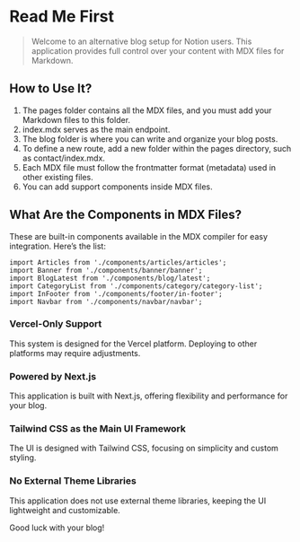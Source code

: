 # Read Me First

> Welcome to an alternative blog setup for Notion users. This application provides full control over your content with MDX files for Markdown.

## How to Use It?

1. The pages folder contains all the MDX files, and you must add your Markdown files to this folder.
2. index.mdx serves as the main endpoint.
3. The blog folder is where you can write and organize your blog posts.
4. To define a new route, add a new folder within the pages directory, such as contact/index.mdx.
5. Each MDX file must follow the frontmatter format (metadata) used in other existing files.
6. You can add support components inside MDX files.

## What Are the Components in MDX Files?

These are built-in components available in the MDX compiler for easy integration. Here’s the list:

```tsx
import Articles from './components/articles/articles';
import Banner from './components/banner/banner';
import BlogLatest from './components/blog/latest';
import CategoryList from './components/category/category-list';
import InFooter from './components/footer/in-footer';
import Navbar from './components/navbar/navbar';
```

### Vercel-Only Support

This system is designed for the Vercel platform. Deploying to other platforms may require adjustments.

### Powered by Next.js

This application is built with Next.js, offering flexibility and performance for your blog.

### Tailwind CSS as the Main UI Framework

The UI is designed with Tailwind CSS, focusing on simplicity and custom styling.

### No External Theme Libraries

This application does not use external theme libraries, keeping the UI lightweight and customizable.

Good luck with your blog!

